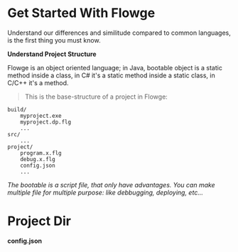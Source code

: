 # Get Started With Flowge

Understand our differences and similitude compared to common languages, is the first thing you must know.

**Understand Project Structure**

Flowge is an object oriented language; in Java, bootable object is a static method inside a class, in C# it's a static method inside a static class, in C/C++ it's a method.

> This is the base-structure of a project in Flowge:

```
build/
    myproject.exe
    myproject.dp.flg
    ...
src/
    ...
project/
    program.x.flg
    debug.x.flg
    config.json
    ...
```

*The bootable is a script file, that only have advantages. You can make multiple file for multiple purpose: like debbugging, deploying, etc...*

# Project Dir

**config.json**

